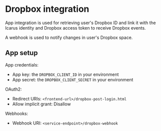 # Dropbox integration

App integration is used for retrieving user's Dropbox ID and link it with
the Icarus identity and Dropbox access token to receive Dropbox events.

A webhook is used to notify changes in user's Dropbox space.

## App setup

App credentials:
* App key: the `DROPBOX_CLIENT_ID` in your environment
* App secret: the `DROPBOX_CLIENT_SECRET` in your environment

OAuth2:
* Redirect URIs: `<frontend-url>/dropbox-post-login.html`
* Allow implicit grant: Disallow

Webhooks:
* Webhook URI: `<service-endpoint>/dropbox-webhook`

